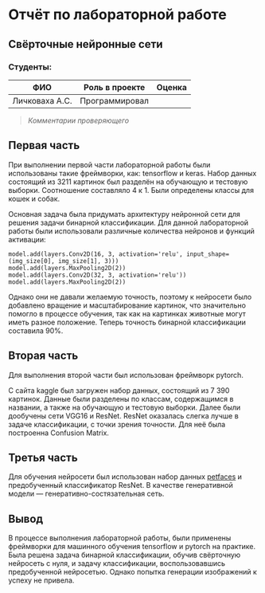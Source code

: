 # Отчёт по лабораторной работе
## Свёрточные нейронные сети

### Студенты: 

| ФИО       | Роль в проекте                     | Оценка       |
|-----------|------------------------------------|--------------|
| Личковаха А.С. | Программировал |              |

> *Комментарии проверяющего*

## Первая часть

При выполнении первой части лабораторной работы были использованы такие фреймворки, как: tensorflow и keras.
Набор данных состоящий из 3211 картинок был разделён на обучающую и 
тестовую выборки. Соотношение составляло 4 к 1. Были определены классы для 
кошек и собак.

Основная задача была придумать архитектуру нейронной сети для решения задачи 
бинарной классификации. Для данной лабораторной работы были использовали различные количества нейронов и функций 
активации:

```(python)
model.add(layers.Conv2D(16, 3, activation='relu', input_shape=(img_size[0], img_size[1], 3)))
model.add(layers.MaxPooling2D(2))
model.add(layers.Conv2D(32, 3, activation='relu'))
model.add(layers.MaxPooling2D(2))
```

Однако они не давали желаемую точность, поэтому к нейросети 
было добавлено вращение и масштабирование картинок, что значительно помогло в процессе обучения, так 
как на картинках животные могут 
иметь разное положение. Теперь точность бинарной классификации 
составила 90%.

## Вторая часть

Для выполнения второй части был использован фреймворк pytorch.

С сайта kaggle был загружен набор данных, состоящий из 7 390 картинок. Данные были разделены по классам, содержащимся в названии, а также на 
обучающую и тестовую выборки. Далее были дообучены сети VGG16 и ResNet.
ResNet оказалась слегка лучше в задаче классификации, с точки зрения точности. 
Для неё была построенна Confusion Matrix.

## Третья часть

Для обучения нейросети был использован набор данных 
[petfaces](http://www.soshnikov.com/permanent/data/petfaces.tar.gz) 
и предобученный классификатор ResNet. В качестве генеративной модели — 
генеративно-состязательная сеть.

## Вывод

В процессе выполнения лабораторной работы, были применены фреймворки для машинного обучения 
tensorflow и pytorch на практике. Была решена задача бинарной классификации, обучив 
свёрточную нейросеть с нуля, и задачу классификации, воспользовавшись 
предобученной нейросетью. Однако попытка генерации 
изображений к успеху не привела.
